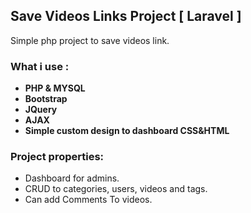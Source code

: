## Save Videos Links Project [ Laravel ]

Simple php project to save videos link.

### What i use :
- **PHP & MYSQL**
- **Bootstrap**
- **JQuery**
- **AJAX**
- **Simple custom design to dashboard CSS&HTML**

### Project properties:
- Dashboard for admins.
- CRUD to categories, users, videos and tags.
- Can add Comments To videos.
